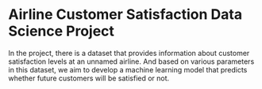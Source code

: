 # Airline Customer Satisfaction Data Science Project
In the project, there is a dataset that provides information about customer satisfaction levels at an unnamed airline. And based on various parameters in this dataset, we aim to develop a machine learning model that predicts whether future customers will be satisfied or not.
